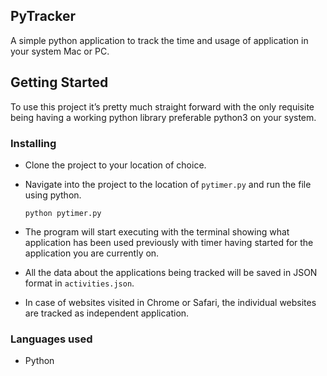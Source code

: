 
## PyTracker

A simple python application to track the time and usage of application in your system Mac or PC. 

## Getting Started

To use this project it’s pretty much straight forward with the only requisite being having a working python library preferable python3 on your system. 

### Installing

- Clone the project to your location of choice.
- Navigate into the project to the location of `pytimer.py` and run the file using python.

    ```
    python pytimer.py
    ```

- The program will start executing with the terminal showing what application has been used previously with timer having started for the application you are currently on.
- All the data about the applications being tracked will be saved in JSON format in `activities.json`.
- In case of websites visited in Chrome or Safari, the individual websites are tracked as independent application.

### Languages used

- Python

